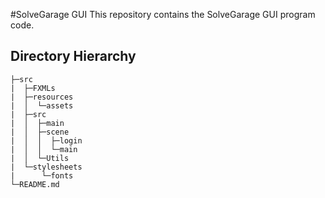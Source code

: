 #SolveGarage GUI
This repository contains the SolveGarage GUI program code.
## Directory Hierarchy
```
├─src
|  ├─FXMLs
|  ├─resources
|  │  └─assets
|  ├─src
|  │  ├─main
|  │  ├─scene
|  │  │  ├─login
|  │  │  └─main
|  │  └─Utils
|  └─stylesheets
|      └─fonts
└─README.md
